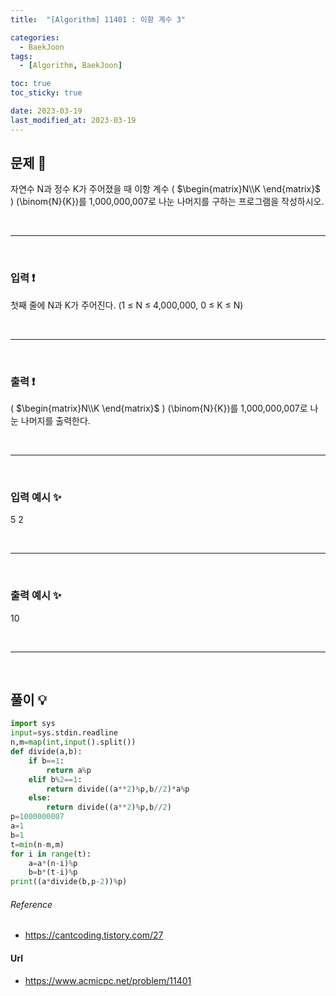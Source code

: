 ```yaml
---
title:  "[Algorithm] 11401 : 이항 계수 3" 

categories:
  - BaekJoon
tags:
  - [Algorithm, BaekJoon]

toc: true
toc_sticky: true

date: 2023-03-19
last_modified_at: 2023-03-19
---
```


## 문제 🔎
자연수 N과 정수 K가 주어졌을 때 이항 계수 ( $\begin{matrix}N\\K \end{matrix}$ ) \(\binom{N}{K}\)를 1,000,000,007로 나눈 나머지를 구하는 프로그램을 작성하시오.

<br>

---

<br>

### 입력 ❗
첫째 줄에 N과 K가 주어진다. (1 ≤ N ≤ 4,000,000, 0 ≤ K ≤ N)

<br>

---

<br>

### 출력 ❗
( $\begin{matrix}N\\K \end{matrix}$ ) \(\binom{N}{K}\)를 1,000,000,007로 나눈 나머지를 출력한다.


<br>

---

<br>

### 입력 예시 ✨
5 2

<br>

---

<br>

### 출력 예시 ✨
10

<br>

---

<br>

## 풀이 💡
```python
import sys
input=sys.stdin.readline
n,m=map(int,input().split())
def divide(a,b):
    if b==1:
        return a%p
    elif b%2==1:
        return divide((a**2)%p,b//2)*a%p
    else:
        return divide((a**2)%p,b//2)
p=1000000007
a=1
b=1
t=min(n-m,m)
for i in range(t):
    a=a*(n-i)%p
    b=b*(t-i)%p
print((a*divide(b,p-2))%p)

```

###### Reference
- https://cantcoding.tistory.com/27


#### Url
- https://www.acmicpc.net/problem/11401

